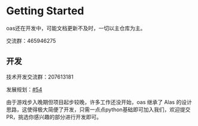 # Getting Started

oas还在开发中，可能文档更新不及时，一切以主仓库为主。

交流群：465946275

## 开发

技术开发交流群：207613181

发展规划：[#54](https://github.com/runhey/OnmyojiAutoScript/issues/54)

由于游戏步入晚期但项目起步较晚，许多工作还没开始，oas 继承了 Alas 的设计思路，这使得极大简便了开发，只需一点点python基础即可加入我们，欢迎提交 PR，挑选你感兴趣的部分进行开发即可。


